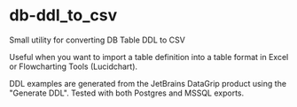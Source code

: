 # db-ddl_to_csv
Small utility for converting DB Table DDL to CSV

Useful when you want to import a table definition into a table format in Excel or Flowcharting Tools (Lucidchart).

DDL examples are generated from the JetBrains DataGrip product using the "Generate DDL". Tested with both Postgres and MSSQL exports.
